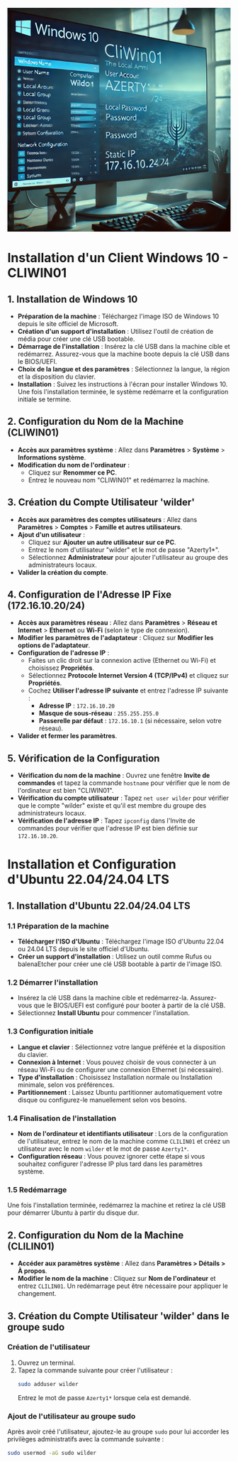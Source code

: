 ![Description de l'image](https://raw.githubusercontent.com/WildCodeSchool/TSSR-2411-P2-G4/refs/heads/main/screenshots/cc3e918a-2c3e-4b68-a7a9-55fbde4e6220.webp)


# Installation d'un Client Windows 10 - CLIWIN01

## 1. Installation de Windows 10

- **Préparation de la machine** : Téléchargez l'image ISO de Windows 10 depuis le site officiel de Microsoft.
- **Création d'un support d'installation** : Utilisez l'outil de création de média pour créer une clé USB bootable.
- **Démarrage de l'installation** : Insérez la clé USB dans la machine cible et redémarrez. Assurez-vous que la machine boote depuis la clé USB dans le BIOS/UEFI.
- **Choix de la langue et des paramètres** : Sélectionnez la langue, la région et la disposition du clavier.
- **Installation** : Suivez les instructions à l'écran pour installer Windows 10. Une fois l'installation terminée, le système redémarre et la configuration initiale se termine.

## 2. Configuration du Nom de la Machine (CLIWIN01)

- **Accès aux paramètres système** : Allez dans **Paramètres** > **Système** > **Informations système**.
- **Modification du nom de l'ordinateur** :
  - Cliquez sur **Renommer ce PC**.
  - Entrez le nouveau nom "CLIWIN01" et redémarrez la machine.

## 3. Création du Compte Utilisateur 'wilder'

- **Accès aux paramètres des comptes utilisateurs** : Allez dans **Paramètres** > **Comptes** > **Famille et autres utilisateurs**.
- **Ajout d'un utilisateur** :
  - Cliquez sur **Ajouter un autre utilisateur sur ce PC**.
  - Entrez le nom d'utilisateur "wilder" et le mot de passe "Azerty1*".
  - Sélectionnez **Administrateur** pour ajouter l'utilisateur au groupe des administrateurs locaux.
- **Valider la création du compte**.

## 4. Configuration de l'Adresse IP Fixe (172.16.10.20/24)

- **Accès aux paramètres réseau** : Allez dans **Paramètres** > **Réseau et Internet** > **Ethernet** ou **Wi-Fi** (selon le type de connexion).
- **Modifier les paramètres de l'adaptateur** : Cliquez sur **Modifier les options de l'adaptateur**.
- **Configuration de l'adresse IP** :
  - Faites un clic droit sur la connexion active (Ethernet ou Wi-Fi) et choisissez **Propriétés**.
  - Sélectionnez **Protocole Internet Version 4 (TCP/IPv4)** et cliquez sur **Propriétés**.
  - Cochez **Utiliser l'adresse IP suivante** et entrez l'adresse IP suivante :
    - **Adresse IP** : `172.16.10.20`
    - **Masque de sous-réseau** : `255.255.255.0`
    - **Passerelle par défaut** : `172.16.10.1` (si nécessaire, selon votre réseau).
- **Valider et fermer les paramètres**.

## 5. Vérification de la Configuration

- **Vérification du nom de la machine** : Ouvrez une fenêtre **Invite de commandes** et tapez la commande `hostname` pour vérifier que le nom de l'ordinateur est bien "CLIWIN01".
- **Vérification du compte utilisateur** : Tapez `net user wilder` pour vérifier que le compte "wilder" existe et qu'il est membre du groupe des administrateurs locaux.
- **Vérification de l'adresse IP** : Tapez `ipconfig` dans l'Invite de commandes pour vérifier que l'adresse IP est bien définie sur `172.16.10.20`.


# Installation et Configuration d'Ubuntu 22.04/24.04 LTS

## 1. Installation d'Ubuntu 22.04/24.04 LTS

### 1.1 Préparation de la machine
- **Télécharger l'ISO d'Ubuntu** : Téléchargez l'image ISO d'Ubuntu 22.04 ou 24.04 LTS depuis le site officiel d'Ubuntu.
- **Créer un support d'installation** : Utilisez un outil comme Rufus ou balenaEtcher pour créer une clé USB bootable à partir de l'image ISO.

### 1.2 Démarrer l'installation
- Insérez la clé USB dans la machine cible et redémarrez-la. Assurez-vous que le BIOS/UEFI est configuré pour booter à partir de la clé USB.
- Sélectionnez **Install Ubuntu** pour commencer l'installation.

### 1.3 Configuration initiale
- **Langue et clavier** : Sélectionnez votre langue préférée et la disposition du clavier.
- **Connexion à Internet** : Vous pouvez choisir de vous connecter à un réseau Wi-Fi ou de configurer une connexion Ethernet (si nécessaire).
- **Type d'installation** : Choisissez Installation normale ou Installation minimale, selon vos préférences.
- **Partitionnement** : Laissez Ubuntu partitionner automatiquement votre disque ou configurez-le manuellement selon vos besoins.

### 1.4 Finalisation de l'installation
- **Nom de l'ordinateur et identifiants utilisateur** : Lors de la configuration de l'utilisateur, entrez le nom de la machine comme `CLILIN01` et créez un utilisateur avec le nom `wilder` et le mot de passe `Azerty1*`.
- **Configuration réseau** : Vous pouvez ignorer cette étape si vous souhaitez configurer l'adresse IP plus tard dans les paramètres système.

### 1.5 Redémarrage
Une fois l'installation terminée, redémarrez la machine et retirez la clé USB pour démarrer Ubuntu à partir du disque dur.

## 2. Configuration du Nom de la Machine (CLILIN01)
- **Accéder aux paramètres système** : Allez dans **Paramètres > Détails > À propos**.
- **Modifier le nom de la machine** : Cliquez sur **Nom de l'ordinateur** et entrez `CLILIN01`. Un redémarrage peut être nécessaire pour appliquer le changement.

## 3. Création du Compte Utilisateur 'wilder' dans le groupe sudo

### Création de l'utilisateur
1. Ouvrez un terminal.
2. Tapez la commande suivante pour créer l'utilisateur :
    ```bash
    sudo adduser wilder
    ```
    Entrez le mot de passe `Azerty1*` lorsque cela est demandé.

### Ajout de l'utilisateur au groupe sudo
Après avoir créé l'utilisateur, ajoutez-le au groupe `sudo` pour lui accorder les privilèges administratifs avec la commande suivante :
```bash
sudo usermod -aG sudo wilder

